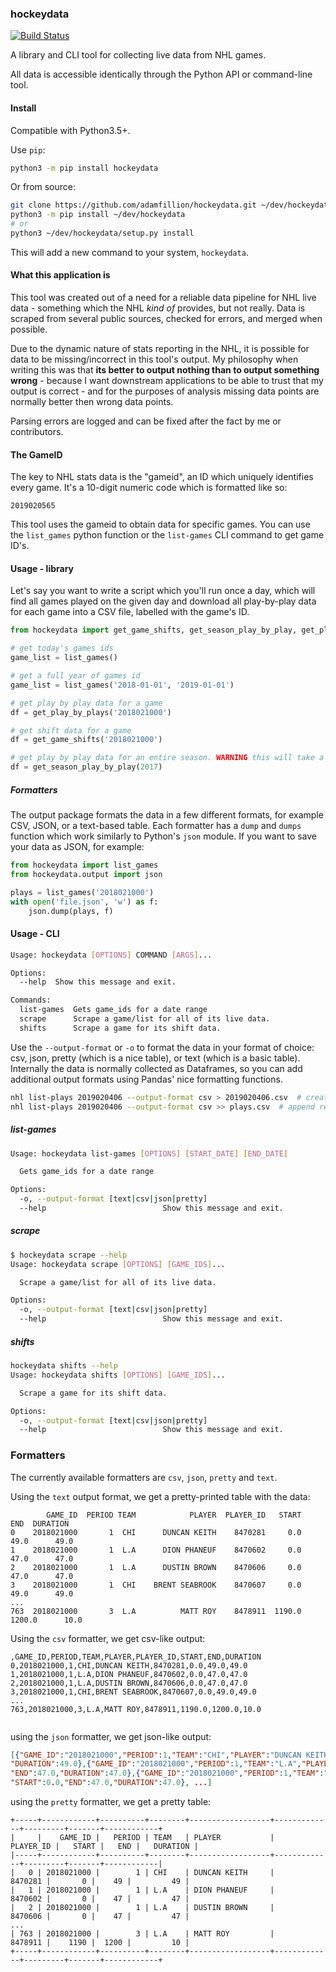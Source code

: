 ### hockeydata
[![Build Status](https://travis-ci.org/adamfillion/hockeydata.svg?branch=master)](https://travis-ci.org/adamfillion/hockeydata)

A library and CLI tool for collecting live data from NHL games. 

All data is accessible identically through the Python API or command-line tool.

#### Install

Compatible with Python3.5+.

Use `pip`:

```bash
python3 -m pip install hockeydata
```

Or from source:

```bash
git clone https://github.com/adamfillion/hockeydata.git ~/dev/hockeydata
python3 -m pip install ~/dev/hockeydata
# or
python3 ~/dev/hockeydata/setup.py install
```

This will add a new command to your system, `hockeydata`.

#### What this application is

This tool was created out of a need for a reliable data pipeline for NHL live data - something which the NHL 
*kind of* provides, but not really. Data is scraped from several public sources, checked for errors, and merged when 
possible.

Due to the dynamic nature of stats reporting in the NHL, it is possible for data to be missing/incorrect in this tool's
output. My philosophy when writing this was that **its better to output nothing than to output something wrong** - because
 I want downstream applications to be able to trust that my output is correct - and for the purposes of analysis missing 
 data points are normally better then wrong data points.
 
Parsing errors are logged and can be fixed after the fact by me or contributors. 


#### The GameID

The key to NHL stats data is the "gameid", an ID which uniquely identifies every game. 
It's a 10-digit numeric code which is formatted like so:

    2019020565
 
This tool uses the gameid to obtain data for specific games. You can use the `list_games` python function or the `list-games` CLI 
command to get game ID's.

#### Usage - library

Let's say you want to write a script which you'll run once a day, which will find all games played on the given day and download all play-by-play data for each game into a CSV file, labelled with the game's ID.

```python
from hockeydata import get_game_shifts, get_season_play_by_play, get_play_by_plays, list_games

# get today's games ids
game_list = list_games()

# get a full year of games id
game_list = list_games('2018-01-01', '2019-01-01')

# get play by play data for a game
df = get_play_by_plays('2018021000')

# get shift data for a game
df = get_game_shifts('2018021000')

# get play by play data for an entire season. WARNING this will take a while...approx. 20 seconds per game on my machine.
df = get_season_play_by_play(2017)
```

##### Formatters

The output package formats the data in a few different formats, for example CSV, JSON, or a 
text-based table. Each formatter has a `dump` and `dumps` function which work similarly to Python's `json` module. 
If you want to save your data as JSON, for example:

```python
from hockeydata import list_games
from hockeydata.output import json

plays = list_games('2018021000')
with open('file.json', 'w') as f:
    json.dump(plays, f)

```

#### Usage - CLI

```sh
Usage: hockeydata [OPTIONS] COMMAND [ARGS]...

Options:
  --help  Show this message and exit.

Commands:
  list-games  Gets game_ids for a date range
  scrape      Scrape a game/list for all of its live data.
  shifts      Scrape a game for its shift data.

```

Use the `--output-format` or `-o`  to format the data in your format of choice: csv, json, pretty (which is a nice table), 
or text (which is a basic table). Internally the data is normally collected as Dataframes, so you can add additional
output formats using Pandas' nice formatting functions.

```bash
nhl list-plays 2019020406 --output-format csv > 2019020406.csv  # create a new file
nhl list-plays 2019020406 --output-format csv >> plays.csv  # append result to plays.csv
```


##### list-games

```bash
Usage: hockeydata list-games [OPTIONS] [START_DATE] [END_DATE]

  Gets game_ids for a date range

Options:
  -o, --output-format [text|csv|json|pretty]
  --help                          Show this message and exit.

```

##### scrape

```bash
$ hockeydata scrape --help
Usage: hockeydata scrape [OPTIONS] [GAME_IDS]...

  Scrape a game/list for all of its live data.

Options:
  -o, --output-format [text|csv|json|pretty]
  --help                          Show this message and exit.

```

##### shifts

```bash
hockeydata shifts --help
Usage: hockeydata shifts [OPTIONS] [GAME_IDS]...

  Scrape a game for its shift data.

Options:
  -o, --output-format [text|csv|json|pretty]
  --help                          Show this message and exit.

```

### Formatters

The currently available formatters are `csv`, `json`, `pretty` and `text`.

Using the `text` output format, we get a pretty-printed table with the data:

```text
        GAME_ID  PERIOD TEAM            PLAYER  PLAYER_ID   START     END  DURATION
0    2018021000       1  CHI      DUNCAN KEITH    8470281     0.0    49.0      49.0
1    2018021000       1  L.A      DION PHANEUF    8470602     0.0    47.0      47.0
2    2018021000       1  L.A      DUSTIN BROWN    8470606     0.0    47.0      47.0
3    2018021000       1  CHI    BRENT SEABROOK    8470607     0.0    49.0      49.0
...
763  2018021000       3  L.A          MATT ROY    8478911  1190.0  1200.0      10.0

```


Using the `csv` formatter, we get csv-like output:

```csv
,GAME_ID,PERIOD,TEAM,PLAYER,PLAYER_ID,START,END,DURATION
0,2018021000,1,CHI,DUNCAN KEITH,8470281,0.0,49.0,49.0
1,2018021000,1,L.A,DION PHANEUF,8470602,0.0,47.0,47.0
2,2018021000,1,L.A,DUSTIN BROWN,8470606,0.0,47.0,47.0
3,2018021000,1,CHI,BRENT SEABROOK,8470607,0.0,49.0,49.0
...
763,2018021000,3,L.A,MATT ROY,8478911,1190.0,1200.0,10.0


```

using the `json` formatter, we get json-like output:

```json
[{"GAME_ID":"2018021000","PERIOD":1,"TEAM":"CHI","PLAYER":"DUNCAN KEITH","PLAYER_ID":8470281,"START":0.0,"END":49.0,
"DURATION":49.0},{"GAME_ID":"2018021000","PERIOD":1,"TEAM":"L.A","PLAYER":"DION PHANEUF","PLAYER_ID":8470602,"START":0.0,
"END":47.0,"DURATION":47.0},{"GAME_ID":"2018021000","PERIOD":1,"TEAM":"L.A","PLAYER":"DUSTIN BROWN","PLAYER_ID":8470606,
"START":0.0,"END":47.0,"DURATION":47.0}, ...]
```

using the `pretty` formatter, we get a pretty table:

```text
+-----+------------+----------+--------+------------------+-------------+---------+-------+------------+
|     |    GAME_ID |   PERIOD | TEAM   | PLAYER           |   PLAYER_ID |   START |   END |   DURATION |
|-----+------------+----------+--------+------------------+-------------+---------+-------+------------|
|   0 | 2018021000 |        1 | CHI    | DUNCAN KEITH     |     8470281 |       0 |    49 |         49 |
|   1 | 2018021000 |        1 | L.A    | DION PHANEUF     |     8470602 |       0 |    47 |         47 |
|   2 | 2018021000 |        1 | L.A    | DUSTIN BROWN     |     8470606 |       0 |    47 |         47 |
...
| 763 | 2018021000 |        3 | L.A    | MATT ROY         |     8478911 |    1190 |  1200 |         10 |
+-----+------------+----------+--------+------------------+-------------+---------+-------+------------+


```